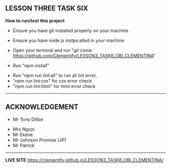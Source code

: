 
**LESSON THREE TASK SIX**
---
**How to run/test this project**
- Ensure you have git installed properly on your machine
* Ensure you have node js instps:alled in your machine
+ Open your terminal and run "git clone <https://github.com/Clementify/LESSON3_TASK6_OBI_CLEMENTINA>"
- Run "npm install"
* Run "npm run lint:all" to run all lint error,
* "npm run lint:css" for css error check
* "npm run lint:html" for html error check
---
 **ACKNOWLEDGEMENT**
 ---
- Mr Tony Dilibe
* Mrs Ngozi
* Mr Ekene
* Mr Johnson Promise (JP)
* Mr Patrick

---
 **LIVE SITE**
 https://clementify.github.io/LESSON3_TASK6_OBI_CLEMENTINA/